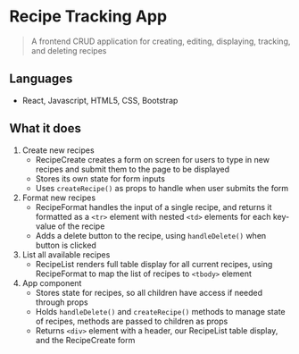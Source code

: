 # Recipe Tracking App

>A frontend CRUD application for creating, editing, displaying, tracking, and deleting recipes
## Languages

- React, Javascript, HTML5, CSS, Bootstrap

## What it does

1. Create new recipes
   * RecipeCreate creates a form on screen for users to type in new recipes and submit them to the page to be displayed
   * Stores its own state for form inputs
   * Uses ```createRecipe()``` as props to handle when user submits the form
2. Format new recipes
   * RecipeFormat handles the input of a single recipe, and returns it formatted as a ```<tr>``` element with nested ```<td>``` elements for each key-value of the recipe
   * Adds a delete button to the recipe, using ```handleDelete()``` when button is clicked
3. List all available recipes
   * RecipeList renders full table display for all current recipes, using RecipeFormat to map the list of recipes to ```<tbody>``` element
4. App component
   * Stores state for recipes, so all children have access if needed through props
   * Holds ```handleDelete()``` and ```createRecipe()``` methods to manage state of recipes, methods are passed to children as props
   * Returns ```<div>``` element with a header, our RecipeList table display, and the RecipeCreate form

